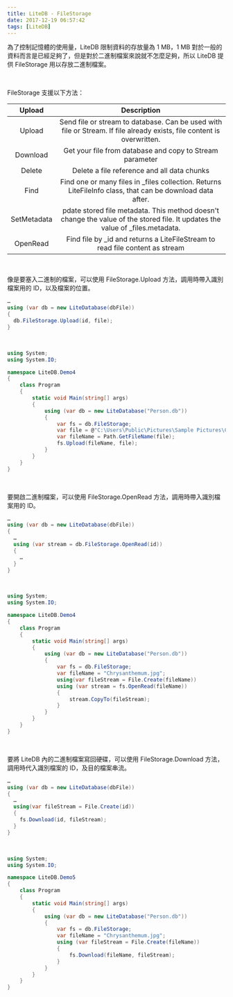 ```yaml
---
title: LiteDB - FileStorage
date: 2017-12-19 06:57:42
tags: [LiteDB]
---
```


為了控制記憶體的使用量，LiteDB 限制資料的存放量為 1 MB，1 MB 對於一般的資料而言是已經足夠了，但是對於二進制檔案來說就不怎麼足夠，所以 LiteDB 提供 FileStorage 用以存放二進制檔案。  

<!-- More -->

<br/>


FileStorage 支援以下方法：  

| Upload | Description | 
|:-------------:|:-------------:|
| Upload | Send file or stream to database. Can be used with file or Stream. If file already exists, file content is overwritten. |
| Download | Get your file from database and copy to Stream parameter |
| Delete |  Delete a file reference and all data chunks |
| Find | Find one or many files in _files collection. Returns LiteFileInfo class, that can be download data after.  |
| SetMetadata | pdate stored file metadata. This method doesn't change the value of the stored file. It updates the value of _files.metadata. |
| OpenRead | Find file by _id and returns a LiteFileStream to read file content as stream |

<br/>


像是要塞入二進制的檔案，可以使用 FileStorage.Upload 方法，調用時帶入識別檔案用的 ID，以及檔案的位置。  

```C#
…
using (var db = new LiteDatabase(dbFile)) 
{ 
  db.FileStorage.Upload(id, file); 
} 
```

<br/>


```C#
using System;
using System.IO;

namespace LiteDB.Demo4
{
    class Program
    {
        static void Main(string[] args)
        {
            using (var db = new LiteDatabase("Person.db"))
            {
                var fs = db.FileStorage;
                var file = @"C:\Users\Public\Pictures\Sample Pictures\Chrysanthemum.jpg";
                var fileName = Path.GetFileName(file);
                fs.Upload(fileName, file);
            }
        }
    }
}
```

<br/>


要開啟二進制檔案，可以使用 FileStorage.OpenRead 方法，調用時帶入識別檔案用的 ID。  

```C#
…
using (var db = new LiteDatabase(dbFile)) 
{ 
  …  
  using (var stream = db.FileStorage.OpenRead(id)) 
  { 
    …
  } 
} 
```

<br/>


```C#
using System;
using System.IO;

namespace LiteDB.Demo4
{
    class Program
    {
        static void Main(string[] args)
        {
            using (var db = new LiteDatabase("Person.db"))
            {
                var fs = db.FileStorage;
                var fileName = "Chrysanthemum.jpg";
                using(var fileStream = File.Create(fileName))
                using (var stream = fs.OpenRead(fileName))
                {
                    stream.CopyTo(fileStream);
                }
            }
        }
    }
}
```

<br/>


要將 LiteDB 內的二進制檔案寫回硬碟，可以使用 FileStorage.Download 方法，調用時代入識別檔案的 ID，及目的檔案串流。  

```C#
…
using (var db = new LiteDatabase(dbFile)) 
{ 
  …  
  using(var fileStream = File.Create(id)) 
  { 
    fs.Download(id, fileStream); 
  } 
} 
```

<br/>


```C#
using System;
using System.IO;

namespace LiteDB.Demo5
{
    class Program
    {
        static void Main(string[] args)
        {
            using (var db = new LiteDatabase("Person.db"))
            {
                var fs = db.FileStorage;
                var fileName = "Chrysanthemum.jpg";
                using (var fileStream = File.Create(fileName))
                {
                    fs.Download(fileName, fileStream);
                }
            }
        }
    }
}
```
